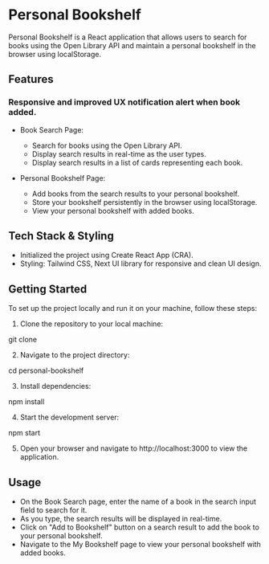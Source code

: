  
# Personal Bookshelf

Personal Bookshelf is a React application that allows users to search for books using the Open Library API and maintain a personal bookshelf in the browser using localStorage.

## Features

### Responsive and improved UX notification alert when book added.

- Book Search Page:
  - Search for books using the Open Library API.
  - Display search results in real-time as the user types.
  - Display search results in a list of cards representing each book.

- Personal Bookshelf Page:
  - Add books from the search results to your personal bookshelf.
  - Store your bookshelf persistently in the browser using localStorage.
  - View your personal bookshelf with added books.

## Tech Stack & Styling

- Initialized the project using Create React App (CRA).
- Styling: Tailwind CSS, Next UI library for responsive and clean UI design.

## Getting Started

To set up the project locally and run it on your machine, follow these steps:

1. Clone the repository to your local machine:


git clone <repository-url>


2. Navigate to the project directory:


cd personal-bookshelf


3. Install dependencies:


npm install


4. Start the development server:


npm start


5. Open your browser and navigate to http://localhost:3000 to view the application.

## Usage

- On the Book Search page, enter the name of a book in the search input field to search for it.
- As you type, the search results will be displayed in real-time.
- Click on "Add to Bookshelf" button on a search result to add the book to your personal bookshelf.
- Navigate to the My Bookshelf page to view your personal bookshelf with added books.
 